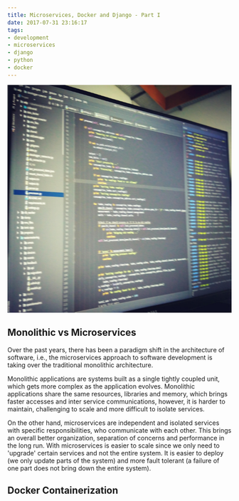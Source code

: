 ```yaml
---
title: Microservices, Docker and Django - Part I
date: 2017-07-31 23:16:17
tags: 
- development
- microservices
- django
- python
- docker
---
```


<img src="/images/dev.jpg" alt="" style="height: 512px;"/>

## Monolithic vs Microservices 

Over the past years, there has been a paradigm shift in the architecture of software, i.e., the microservices approach to software development is taking over the traditional monolithic architecture. 

Monolithic applications are systems built as a single tightly coupled unit, which gets more complex as the application evolves. Monolithic applications share the same resources, libraries and memory, which brings faster accesses and inter service communications, however, it is harder to maintain, challenging to scale and more difficult to isolate services.

On the other hand, microservices are independent and isolated services with specific responsibilities, who communicate with each other. This brings an overall better organization, separation of concerns and performance in the long run. With microservices is easier to scale since we only need to 'upgrade' certain services and not the entire system. It is easier to deploy (we only update parts of the system) and more fault tolerant (a failure of one part does not bring down the entire system).

## Docker Containerization


